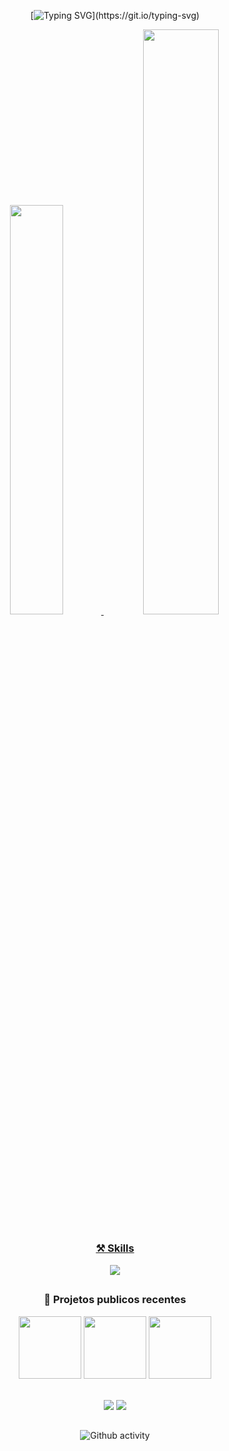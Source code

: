 
<div align="center">
 
 [![Typing SVG](https://readme-typing-svg.demolab.com?font=Fira+Code&weight=500&pause=1000&color=c200fb&center=true&vCenter=true&width=1000&lines=Ol%C3%A1%2C+Seja+Bem+Vindo(a);Satisfação+me+chamo+Natsu+Jr...;Amante+de+programação+e+cybersecurity!)](https://git.io/typing-svg)
  
   <a href="https://github.com/NatsuJr004">
   <img height="41%"  src="https://github-readme-stats.vercel.app/api?username=natsujr004&show_icons=true&theme=jolly&include_all_commits=true&count_private=true"/>
   <img height="49%" src="https://github-readme-stats.vercel.app/api/top-langs/?username=natsujr004&layout=compact&langs_count=7&theme=jolly"/>
 
   ##
  
  ### ⚒ Skills

 <p align="center">
   <a href="https://skillicons.dev">
    <img src="https://skillicons.dev/icons?i=html,css,js,nodejs,ts,react,nodejs,lua,cs,dart,discordjs,tailwind,linux,figma&theme=dark" />
   </a>
 </p>

 ##
 
 ### 🎨 Projetos publicos recentes
 
   <a href="https://github.com/NatsuJr004/bot-whitelist"><img src="https://github-readme-stats.vercel.app/api/pin/?username=NatsuJr004&repo=bot-whitelist&title_color=F2F2F2&text_color=F2F2F2&bg_color=0d1117&border_color=c200fb&icon_color=F2F2F2&border_radius=20" height="100"/></a> 
  <a href="https://github.com/NatsuJr004/Calendar-Base-React"><img src="https://github-readme-stats.vercel.app/api/pin/?username=NatsuJr004&repo=Calendar-Base-React&title_color=F2F2F2&text_color=F2F2F2&bg_color=0d1117&border_color=c200fb&icon_color=F2F2F2&border_radius=20" height="100"/></a>
  <a href="https://github.com/NatsuJr004/finance-manager-app"><img src="https://github-readme-stats.vercel.app/api/pin/?username=NatsuJr004&repo=finance-manager-app&title_color=F2F2F2&text_color=F2F2F2&bg_color=0d1117&border_color=c200fb&icon_color=F2F2F2&border_radius=20" height="100"/></a>
 
 
 <br>
   <a href = "mailto:natsujr04@gmail.com"><img src="https://img.shields.io/badge/-Gmail-%23333?style=for-the-badge&logo=gmail&logoColor=white" target="_blank"></a>
   <a href="https://www.linkedin.com/in/eduardo-junior-46b668208/" target="_blank"><img src="https://img.shields.io/badge/-LinkedIn-%230077B5?style=for-the-badge&logo=linkedin&logoColor=white" target="_blank"></a>

##

![Github activity](https://github-readme-activity-graph.vercel.app/graph?username=NatsuJr004&bg_color=0d1117&color=c200fb&line=d283ff&point=ab51e3&area=true&hide_border=true)

</div>
